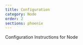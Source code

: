 ```yaml
---
title: Configuration
category: Node
order: 2
sections: phoenix
---
```


Configuration Instructions for Node